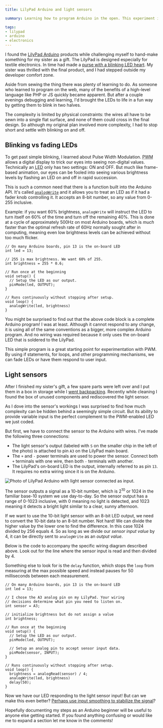 ```yaml
---
title: LilyPad Arduino and light sensors

summary: Learning how to program Arduino in the open. This experiment involved a light sensor and pulse width modulation.

tags:
- lilypad
- arduino
- electronics
---
```


I found the [LilyPad Arduino](https://www.arduino.cc/en/Main/ArduinoBoardLilyPadUSB) products while challenging myself to hand-make something for my sister as a gift. The LilyPad is designed especially for textile electronics. In time had made a [purse with a blinking LED heart](/blog/lilypad-arduino-led-purse/). My sister was thrilled with the final product, and I had stepped outside my developer comfort zone.

Aside from sewing the thing there was plenty of learning to do. As someone who learned to program on the web, many of the benefits of a high-level language like PHP or JS quickly became apparent. But after a couple evenings debugging and learning, I'd brought the LEDs to life in a fun way by getting them to blink in two halves.

The complexity is limited by physical constraints: the wires all have to be sewn into a single flat surface, and none of them could cross in the final design. So although my original plan involved more complexity, I had to stop short and settle with blinking on and off.

## Blinking vs fading LEDs

To get past simple blinking, I learned about Pulse Width Modulation. <abbr title="Pulse Width Modulation">PWM</abbr> allows a digital display to trick our eyes into seeing non-digital values. Technically an <abbr title="Light emitting diode">LED</abbr> only has two settings: ON and OFF. But much like frame-based animation, our eyes can be fooled into seeing various brightness levels by flashing an LED on and off in rapid succession.

This is such a common need that there is a function built into the Arduino API. It's called [`analogWrite`](https://www.arduino.cc/en/Reference/AnalogWrite) and it allows you to treat an LED as if it had a fader knob controlling it. It accepts an 8-bit number, so any value from 0-255 inclusive.

Example: if you want 60% brightness, `analogWrite` will instruct the LED to turn itself on 60% of the time and turn off the remaining 40%. This is done at a cycle of approximately 500Hz on most Arduino boards, which is _much_ faster than the optimal refresh rate of 60Hz normally sought after in computing, meaning even low brightness levels can be achieved without too much flicker.

```clike
// On many Arduino boards, pin 13 is the on-board LED
int led = 13;

// 255 is max brightness. We want 60% of 255.
int brightness = 255 * 0.6;

// Run once at the beginning
void setup() {
  // Setup the LED as our output.
  pinMode(led, OUTPUT);
}

// Runs continuously without stopping after setup.
void loop() {
  analogWrite(led, brightness)
}
```

You might be surprised to find out that the above code block is a complete Arduino program! I was at least. Although it cannot respond to any change, it is using all of the same conventions as a bigger, more complex Arduino program. And no wiring was required because it only uses the on-board LED that is soldered to the LilyPad.

This simple program is a great starting point for experimentation with PWM. By using if statements, for loops, and other programming mechanisms, we can fade LEDs or have them respond to user input.

## Light sensors

After I finished my sister's gift, a few spare parts were left over and I put them in a box in storage while I [went backpacking](/travel/list/). Recently while cleaning I found the box of unused components and rediscovered the light sensor.

As I dove into the sensor's workings I was surprised to find how much complexity can be hidden behind a seemingly simple circuit. But its ability to provide variable input is the perfect complement to the PWM-enabled LED we just coded.

But first, we have to connect the sensor to the Arduino with wires. I've made the following three connections:

* The light sensor's output (labeled with `S` on the smaller chip in the left of the photo) is attached to pin `A3` on the LilyPad main board.
* The `+` and `-` power terminals are used to power the sensor. Connect both `+` terminals with one wire, then both `-` terminals with another.
* The LilyPad's on-board LED is the output, internally referred to as pin `13`. It requires no extra wiring since it is on the Arduino.

<img src="{{ site.img-host }}/img/blog/arduino-light-sensor-1.jpg" alt="Photo of LilyPad Arduino with light sensor connected as input."/>

The sensor outputs a signal as a 10-bit number, which is 2<sup>10</sup> or 1024 in the familiar base-10 system we use day-to-day. So the sensor output has a range of 0-1023 inclusive, with 0 meaning no light is detected, and 1023 meaning it detects a bright light similar to a clear, sunny afternoon.

If we want to use the 10-bit light sensor with an 8-bit LED output, we need to convert the 10-bit data to an 8-bit number. Not hard! We can divide the higher value by the lower one to find the difference. In this case 1024 divided by 256 equals 4. So as long as we divide our _sensor input value_ by 4, it can be directly sent to `analogWrite` as an _output value_.

Below is the code to accompany the specific wiring diagram described above. Look out for the line where the sensor input is read and then divided by 4. 

Something else to look for is the `delay` function, which stops the `loop` from measuring at the max possible speed and instead pauses for 50 milliseconds between each measurement.

```clike
// On many Arduino boards, pin 13 is the on-board LED
int led = 13;

// I chose the A3 analog pin on my LilyPad. Your wiring
// decisions determine what pin you need to listen on.
int sensor = A3;

// initialize brightness but do not assign a value
int brightness;

// Run once at the beginning
void setup() {
  // Setup the LED as our output.
  pinMode(led, OUTPUT);

  // Setup an analog pin to accept sensor input data.
  pinMode(sensor, INPUT);
}

// Runs continuously without stopping after setup.
void loop() {
  brightness = analogRead(sensor) / 4;
  analogWrite(led, brightness)
  delay(50);
}
```

Now we have our LED responding to the light sensor input! But can we make this even better? [Perhaps use input smoothing to stabilize the signal](/blog/arduino-analog-signal-input-smoothing/)?

Hopefully documenting my steps as an Arduino beginner will be useful to anyone else getting started. If you found anything confusing or would like me to expand a section let me know in the comments!
